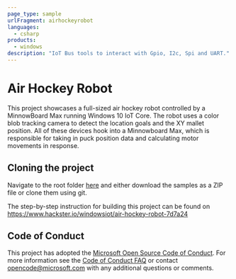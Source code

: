 ```yaml
---
page_type: sample
urlFragment: airhockeyrobot
languages:
  - csharp
products:
  - windows
description: "IoT Bus tools to interact with Gpio, I2c, Spi and UART."
---
```


# Air Hockey Robot

This project showcases a full-sized air hockey robot controlled by a MinnowBoard Max running Windows 10 IoT Core. The robot uses a color blob tracking camera to detect the location goals and the XY mallet position. All of these devices hook into a Minnowboard Max, which is responsible for taking in puck position data and calculating motor movements in response.

## Cloning the project

Navigate to the root folder [here](https://github.com/Microsoft/Windows-iotcore-samples) and either download the samples as a ZIP file or clone them using git.

The step-by-step instruction for building this project can be found on https://www.hackster.io/windowsiot/air-hockey-robot-7d7a24

## Code of Conduct

This project has adopted the [Microsoft Open Source Code of Conduct](https://opensource.microsoft.com/codeofconduct/). For more information see the [Code of Conduct FAQ](https://opensource.microsoft.com/codeofconduct/faq/) or contact [opencode@microsoft.com](mailto:opencode@microsoft.com) with any additional questions or comments.